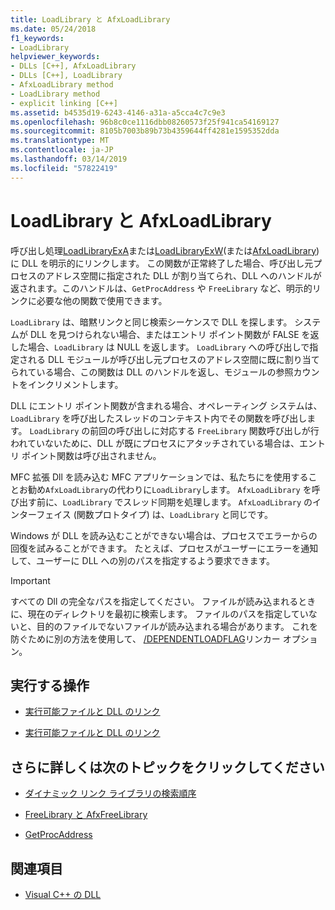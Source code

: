 ```yaml
---
title: LoadLibrary と AfxLoadLibrary
ms.date: 05/24/2018
f1_keywords:
- LoadLibrary
helpviewer_keywords:
- DLLs [C++], AfxLoadLibrary
- DLLs [C++], LoadLibrary
- AfxLoadLibrary method
- LoadLibrary method
- explicit linking [C++]
ms.assetid: b4535d19-6243-4146-a31a-a5cca4c7c9e3
ms.openlocfilehash: 96b8c0ce1116dbb08260573f25f941ca54169127
ms.sourcegitcommit: 8105b7003b89b73b4359644ff4281e1595352dda
ms.translationtype: MT
ms.contentlocale: ja-JP
ms.lasthandoff: 03/14/2019
ms.locfileid: "57822419"
---
```

# <a name="loadlibrary-and-afxloadlibrary"></a>LoadLibrary と AfxLoadLibrary

呼び出し処理[LoadLibraryExA](/windows/desktop/api/libloaderapi/nf-libloaderapi-loadlibraryexa)または[LoadLibraryExW](/windows/desktop/api/libloaderapi/nf-libloaderapi-loadlibraryexw)(または[AfxLoadLibrary](../mfc/reference/application-information-and-management.md#afxloadlibrary)) に DLL を明示的にリンクします。 この関数が正常終了した場合、呼び出し元プロセスのアドレス空間に指定された DLL が割り当てられ、DLL へのハンドルが返されます。このハンドルは、`GetProcAddress` や `FreeLibrary` など、明示的リンクに必要な他の関数で使用できます。

`LoadLibrary` は、暗黙リンクと同じ検索シーケンスで DLL を探します。 システムが DLL を見つけられない場合、またはエントリ ポイント関数が FALSE を返した場合、`LoadLibrary` は NULL を返します。 
  `LoadLibrary` への呼び出しで指定される DLL モジュールが呼び出し元プロセスのアドレス空間に既に割り当てられている場合、この関数は DLL のハンドルを返し、モジュールの参照カウントをインクリメントします。

DLL にエントリ ポイント関数が含まれる場合、オペレーティング システムは、`LoadLibrary` を呼び出したスレッドのコンテキスト内でその関数を呼び出します。 
  `LoadLibrary` の前回の呼び出しに対応する `FreeLibrary` 関数呼び出しが行われていないために、DLL が既にプロセスにアタッチされている場合は、エントリ ポイント関数は呼び出されません。

MFC 拡張 Dll を読み込む MFC アプリケーションでは、私たちにを使用することお勧め`AfxLoadLibrary`の代わりに`LoadLibrary`します。 `AfxLoadLibrary` を呼び出す前に、`LoadLibrary` でスレッド同期を処理します。 
  `AfxLoadLibrary` のインターフェイス (関数プロトタイプ) は、`LoadLibrary` と同じです。

Windows が DLL を読み込むことができない場合は、プロセスでエラーからの回復を試みることができます。 たとえば、プロセスがユーザーにエラーを通知して、ユーザーに DLL への別のパスを指定するよう要求できます。

> [!IMPORTANT]
> すべての Dll の完全なパスを指定してください。 ファイルが読み込まれるときに、現在のディレクトリを最初に検索します。 ファイルのパスを指定していないと、目的のファイルでないファイルが読み込まれる場合があります。 これを防ぐために別の方法を使用して、 [/DEPENDENTLOADFLAG](reference/dependentloadflag.md)リンカー オプション。

## <a name="what-do-you-want-to-do"></a>実行する操作

- [実行可能ファイルと DLL のリンク](linking-an-executable-to-a-dll.md#linking-implicitly)

- [実行可能ファイルと DLL のリンク](linking-an-executable-to-a-dll.md#determining-which-linking-method-to-use)

## <a name="what-do-you-want-to-know-more-about"></a>さらに詳しくは次のトピックをクリックしてください

- [ダイナミック リンク ライブラリの検索順序](/windows/desktop/Dlls/dynamic-link-library-search-order)

- [FreeLibrary と AfxFreeLibrary](freelibrary-and-afxfreelibrary.md)

- [GetProcAddress](getprocaddress.md)

## <a name="see-also"></a>関連項目

- [Visual C++ の DLL](dlls-in-visual-cpp.md)
